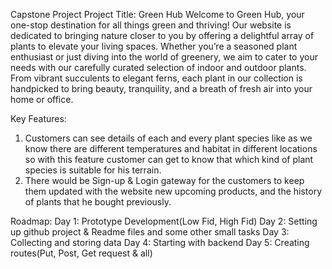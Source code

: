 Capstone Project 
Project Title: Green Hub
Welcome to Green Hub, your one-stop destination for all things green and thriving! Our website is dedicated to bringing nature closer to you by offering a delightful array of plants to elevate your living spaces. Whether you’re a seasoned plant enthusiast or just diving into the world of greenery, we aim to cater to your needs with our carefully curated selection of indoor and outdoor plants. From vibrant succulents to elegant ferns, each plant in our collection is handpicked to bring beauty, tranquility, and a breath of fresh air into your home or office.

Key Features: 
1. Customers can see details of each and every plant species like as we know there are different temperatures and habitat in different locations so with this feature customer can get to know that which kind of plant species is suitable for his terrain.
2. There would be Sign-up & Login gateway for the customers to keep them updated with the website new upcoming products, and the history of plants that he bought previously.

Roadmap:
Day 1: Prototype Development(Low Fid, High Fid)
Day 2: Setting up github project & Readme files and some other small tasks
Day 3: Collecting and storing data
Day 4: Starting with backend 
Day 5: Creating routes(Put, Post, Get request & all)